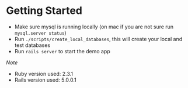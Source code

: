 # Getting Started

- Make sure mysql is running locally (on mac if you are not sure run `mysql.server status`)
- Run `./scripts/create_local_databases`, this will create your local and test databases
- Run `rails server` to start the demo app

*Note*
- Ruby version used: 2.3.1
- Rails version used: 5.0.0.1


